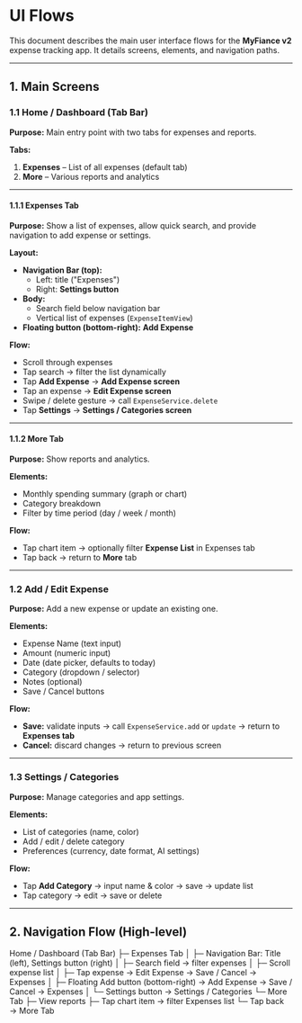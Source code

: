# UI Flows

This document describes the main user interface flows for the **MyFiance v2** expense tracking app. It details screens, elements, and navigation paths.

---

## 1. Main Screens

### 1.1 Home / Dashboard (Tab Bar)
**Purpose:** Main entry point with two tabs for expenses and reports.

**Tabs:**
1. **Expenses** – List of all expenses (default tab)  
2. **More** – Various reports and analytics

---

#### 1.1.1 Expenses Tab
**Purpose:** Show a list of expenses, allow quick search, and provide navigation to add expense or settings.

**Layout:**
- **Navigation Bar (top):**
  - Left: title ("Expenses")
  - Right: **Settings button**
- **Body:**
  - Search field below navigation bar
  - Vertical list of expenses (`ExpenseItemView`)
- **Floating button (bottom-right):** **Add Expense**

**Flow:**
- Scroll through expenses
- Tap search → filter the list dynamically
- Tap **Add Expense** → **Add Expense screen**
- Tap an expense → **Edit Expense screen**
- Swipe / delete gesture → call `ExpenseService.delete`
- Tap **Settings** → **Settings / Categories screen**

---

#### 1.1.2 More Tab
**Purpose:** Show reports and analytics.

**Elements:**
- Monthly spending summary (graph or chart)
- Category breakdown
- Filter by time period (day / week / month)

**Flow:**
- Tap chart item → optionally filter **Expense List** in Expenses tab
- Tap back → return to **More** tab

---

### 1.2 Add / Edit Expense
**Purpose:** Add a new expense or update an existing one.

**Elements:**
- Expense Name (text input)
- Amount (numeric input)
- Date (date picker, defaults to today)
- Category (dropdown / selector)
- Notes (optional)
- Save / Cancel buttons

**Flow:**
- **Save:** validate inputs → call `ExpenseService.add` or `update` → return to **Expenses tab**
- **Cancel:** discard changes → return to previous screen

---

### 1.3 Settings / Categories
**Purpose:** Manage categories and app settings.

**Elements:**
- List of categories (name, color)
- Add / edit / delete category
- Preferences (currency, date format, AI settings)

**Flow:**
- Tap **Add Category** → input name & color → save → update list
- Tap category → edit → save or delete

---

## 2. Navigation Flow (High-level)

Home / Dashboard (Tab Bar)
├─ Expenses Tab
│ ├─ Navigation Bar: Title (left), Settings button (right)
│ ├─ Search field → filter expenses
│ ├─ Scroll expense list
│ ├─ Tap expense → Edit Expense → Save / Cancel → Expenses
│ ├─ Floating Add button (bottom-right) → Add Expense → Save / Cancel → Expenses
│ └─ Settings button → Settings / Categories
└─ More Tab
├─ View reports
├─ Tap chart item → filter Expenses list
└─ Tap back → More Tab
